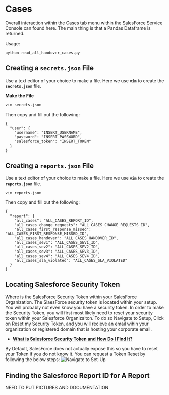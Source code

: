 # Cases
Overall interaction within the Cases tab menu within the SalesForce Service Console can found here. 
The main thing is that a Pandas Dataframe is returned. 

Usage:
```
python read_all_handover_cases.py 
```

## Creating a **`secrets.json`** File
Use a text editor of your choice to make a file. 
Here we use **`vim`** to create the **`secrets.json`** file. 

**Make the File**
```
vim secrets.json
```
Then copy and fill out the following:
```
{
  "user": {
    "username": "INSERT_USERNAME",
    "password": "INSERT_PASSWORD",
    "salesforce_token": "INSERT_TOKEN"
  }
}
```

## Creating a **`reports.json`** File 
Use a text editor of your choice to make a file. 
Here we use **`vim`** to create the **`reports.json`** file. 
```
vim reports.json
```

Then copy and fill out the following:
```
{
  "report": {
    "all_cases": "ALL_CASES_REPORT_ID",
    "all_cases_change_requests": "ALL_CASES_CHANGE_REQUESTS_ID",
    "all_cases_first_response_missed": "ALL_CASES_FIRST_RESPONSE_MISSED_ID",
    "all_cases_handover": "ALL_CASES_HANDOVER_ID",
    "all_cases_sev1": "ALL_CASES_SEV1_ID",
    "all_cases_sev2": "ALL_CASES_SEV2_ID",
    "all_cases_sev3": "ALL_CASES_SEV3_ID",
    "all_cases_sev4": "ALL_CASES_SEV4_ID", 
    "all_cases_sla_violated": "ALL_CASES_SLA_VIOLATED"
  }
}
```

## Locating Salesforce Security Token
Where is the SalesForce Security Token within your SalesForce Organization.
The SlaesForce security token is located within your setup. 
You will probably not even know you have a security token. 
In order to make the Security Token, you will first most likely need to reset your security token within your Salesforce Organizaiton. To do so Navigate to Setup, Click on Reset my Security Token, and you will recieve an email wihin your organization or registered domain that is hosting your corporate email. 

- **[What is Salesforce Security Token and How Do I Find It?](https://www.skyhighnetworks.com/cloud-security-blog/what-is-salesforce-security-token-and-how-do-i-find-it/)**

By Default, SalesForce does not actually expose this so you have to reset your Token if you do not know it. 
You can request a Token Reset by following the below steps:
![Navigate to Set-Up](https://uploads.skyhighnetworks.com/2016/09/21134631/sfdc-security-token-image-2.1.png)


## Finding the Salesforce Report ID for A Report 

NEED TO PUT PICTURES AND DOCUMENTATION
